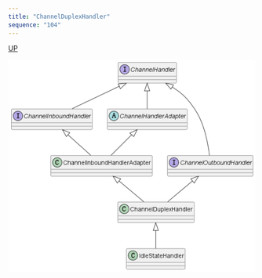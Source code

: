 ```yaml
---
title: "ChannelDuplexHandler"
sequence: "104"
---
```


[UP](/netty.html)

![](/assets/images/netty/uml/uml-class-diagram-IdleStateHandler.png)


